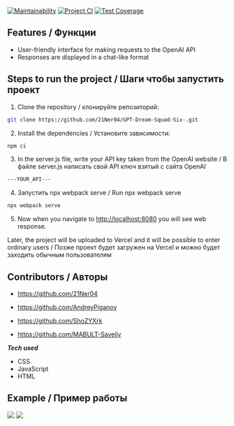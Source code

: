 [![Maintainability](https://api.codeclimate.com/v1/badges/679f259b7ebe9fead8c8/maintainability)](https://codeclimate.com/github/21Ner04/Dream_Squad_Six_/maintainability)
[![Project CI](https://github.com/21Ner04/Dream_Squad_Six_/actions/workflows/projectCI.yml/badge.svg)](https://github.com/21Ner04/Dream_Squad_Six_/actions/workflows/projectCI.yml)
[![Test Coverage](https://api.codeclimate.com/v1/badges/679f259b7ebe9fead8c8/test_coverage)](https://codeclimate.com/github/21Ner04/Dream_Squad_Six_/test_coverage)


## Features /  Функции

- User-friendly interface for making requests to the OpenAI API
- Responses are displayed in a chat-like format
  
## Steps to run the project /  Шаги чтобы запустить проект

1. Clone the repository / клонируйте репозиторий:

```bash
git clone https://github.com/21Ner04/GPT-Dream-Squad-Six-.git
```

2. Install the dependencies / Установите зависимости:

```bash
npm ci
```

3. In the server.js file, write your API key taken from the OpenAI website  / В файле server.js написать свой API ключ взятый с сайта OpenAI

```bash
---YOUR_API---
```

4. Запустить npx webpack serve /  Run npx webpack serve

 ```bash
npx webpack serve
```

5. Now when you navigate to <http://localhost:8080> you will see web response.

Later, the project will be uploaded to Vercel and it will be possible to enter ordinary users / Позже проект будет загружен на Vercel и можно будет заходить обычным пользователям

## Contributors / Авторы

- <https://github.com/21Ner04>

- <https://github.com/AndreyPiganov>

- <https://github.com/ShoZYXrk>

- <https://github.com/MABULT-Saveliy>

**_Tech used_**

- CSS
- JavaScript
- HTML

## Example / Пример работы 

<img src="https://github.com/21Ner04/GPT-Dream-Squad-Six-/blob/main/assets/images/image%20chat-b.png" />
<img src="https://github.com/21Ner04/GPT-Dream-Squad-Six-/blob/main/assets/images/image%20chat-l.png" />
